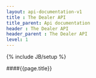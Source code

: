```yaml
---
layout: api-documentation-v1
title : The Dealer API
title_parent: Api documentation
header : The Dealer API
header_parent : The Dealer API
level: 1
---
```

{% include JB/setup %}

####{{page.title}}

 
